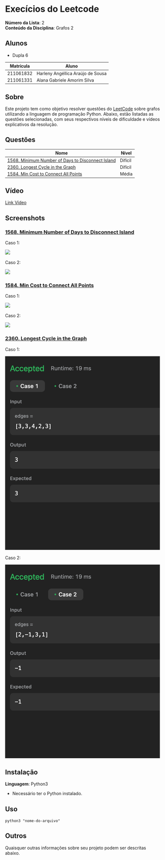 # Execícios do Leetcode

**Número da Lista**: 2<br>
**Conteúdo da Disciplina**: Grafos 2<br>

## Alunos

- Dupla 6

| Matrícula | Aluno                             |
| --------- | --------------------------------- |
| 211061832 | Harleny Angéllica Araújo de Sousa |
| 211061331 | Alana Gabriele Amorim Silva       |

## Sobre

Este projeto tem como objetivo resolver questões do [LeetCode](https://leetcode.com/problemset/?search=graph&page=1&sorting=W3t9XQ%3D%3D) sobre grafos utilizando a linguagem de programação Python. Abaixo, estão listadas as questões selecionadas, com seus respectivos níveis de dificuldade e vídeos explicativos da resolução.

## Questões

| Nome                                                                                                                            | Nível   |
| ------------------------------------------------------------------------------------------------------------------------------- | ------- |
| [1568. Minimum Number of Days to Disconnect Island](https://leetcode.com/problems/minimum-number-of-days-to-disconnect-island/) | Difícil |
| [2360. Longest Cycle in the Graph](https://leetcode.com/problems/longest-cycle-in-a-graph/description/)                         | Difícil |
| [ 1584. Min Cost to Connect All Points](https://leetcode.com/problems/min-cost-to-connect-all-points/description/)              | Média   |

## Vídeo

[Link Vídeo](https://youtu.be/9_2235_ZHps?si=dH4ipVrvmKVa-_yG)

## Screenshots

### [1568. Minimum Number of Days to Disconnect Island](https://leetcode.com/problems/is-graph-bipartite/description/)

Caso 1:

![](https://github.com/user-attachments/assets/98455d8e-0f99-4327-baf5-69517ba68af0)<br>

Caso 2:

![](https://github.com/user-attachments/assets/ad983e6f-06d2-4a19-980b-d369db38f8f0)<br>

### [1584. Min Cost to Connect All Points](https://leetcode.com/problems/min-cost-to-connect-all-points/description/)

Caso 1:

![](https://github.com/user-attachments/assets/90bd0e4c-6ce8-4b4d-b990-734ded92e735)<br>

Caso 2:

![](https://github.com/user-attachments/assets/7ce979d7-4126-47ff-8172-d16a5e02f228)<br>

### [2360. Longest Cycle in the Graph](https://leetcode.com/problems/longest-cycle-in-a-graph/description/)

Caso 1:

![](./screenshots/1.png)<br>

Caso 2:

![](./screenshots/2.png)<br>

## Instalação

**Linguagem**: Python3 <br>

- Necessário ter o Python instalado.

## Uso

```
python3 "nome-do-arquivo"
```

## Outros

Quaisquer outras informações sobre seu projeto podem ser descritas abaixo.
